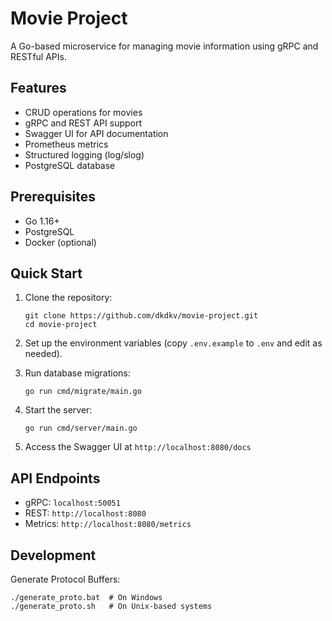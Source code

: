 # Movie Project

A Go-based microservice for managing movie information using gRPC and RESTful APIs.

## Features

- CRUD operations for movies
- gRPC and REST API support
- Swagger UI for API documentation
- Prometheus metrics
- Structured logging (log/slog)
- PostgreSQL database

## Prerequisites

- Go 1.16+
- PostgreSQL
- Docker (optional)

## Quick Start

1. Clone the repository:
   ```
   git clone https://github.com/dkdkv/movie-project.git
   cd movie-project
   ```

2. Set up the environment variables (copy `.env.example` to `.env` and edit as needed).

3. Run database migrations:
   ```
   go run cmd/migrate/main.go
   ```

4. Start the server:
   ```
   go run cmd/server/main.go
   ```

5. Access the Swagger UI at `http://localhost:8080/docs`

## API Endpoints

- gRPC: `localhost:50051`
- REST: `http://localhost:8080`
- Metrics: `http://localhost:8080/metrics`

## Development

Generate Protocol Buffers:
```
./generate_proto.bat  # On Windows
./generate_proto.sh   # On Unix-based systems
```
